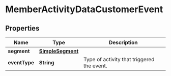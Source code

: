 

# MemberActivityDataCustomerEvent


## Properties

| Name | Type | Description |
|------------ | ------------- | ------------- |
|**segment** | [**SimpleSegment**](SimpleSegment.md) |  |
|**eventType** | **String** | Type of activity that triggered the event. |



